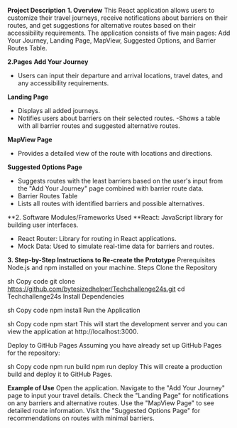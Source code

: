 **Project Description**
**1. Overview**
This React application allows users to customize their travel journeys, receive notifications about barriers on their routes, and get suggestions for alternative routes based on their accessibility requirements. The application consists of five main pages: Add Your Journey, Landing Page, MapView, Suggested Options, and Barrier Routes Table.

**2.Pages**
**Add Your Journey**
- Users can input their departure and arrival locations, travel dates, and any accessibility requirements.

**Landing Page**
- Displays all added journeys.
- Notifies users about barriers on their selected routes.
-Shows a table with all barrier routes and suggested alternative routes.

**MapView Page**
- Provides a detailed view of the route with locations and directions.

**Suggested Options Page**
- Suggests routes with the least barriers based on the user's input from the "Add Your Journey" page combined with barrier route data.
- Barrier Routes Table
- Lists all routes with identified barriers and possible alternatives.

**2. Software Modules/Frameworks Used
**React: JavaScript library for building user interfaces.
- React Router: Library for routing in React applications.
- Mock Data: Used to simulate real-time data for barriers and routes.

**3. Step-by-Step Instructions to Re-create the Prototype**
Prerequisites
Node.js and npm installed on your machine.
Steps
Clone the Repository

sh
Copy code
git clone https://github.com/bytesizedhelper/Techchallenge24s.git
cd Techchallenge24s
Install Dependencies

sh
Copy code
npm install
Run the Application

sh
Copy code
npm start
This will start the development server and you can view the application at http://localhost:3000.

Deploy to GitHub Pages
Assuming you have already set up GitHub Pages for the repository:

sh
Copy code
npm run build
npm run deploy
This will create a production build and deploy it to GitHub Pages.

**Example of Use**
Open the application.
Navigate to the "Add Your Journey" page to input your travel details.
Check the "Landing Page" for notifications on any barriers and alternative routes.
Use the "MapView Page" to see detailed route information.
Visit the "Suggested Options Page" for recommendations on routes with minimal barriers.
